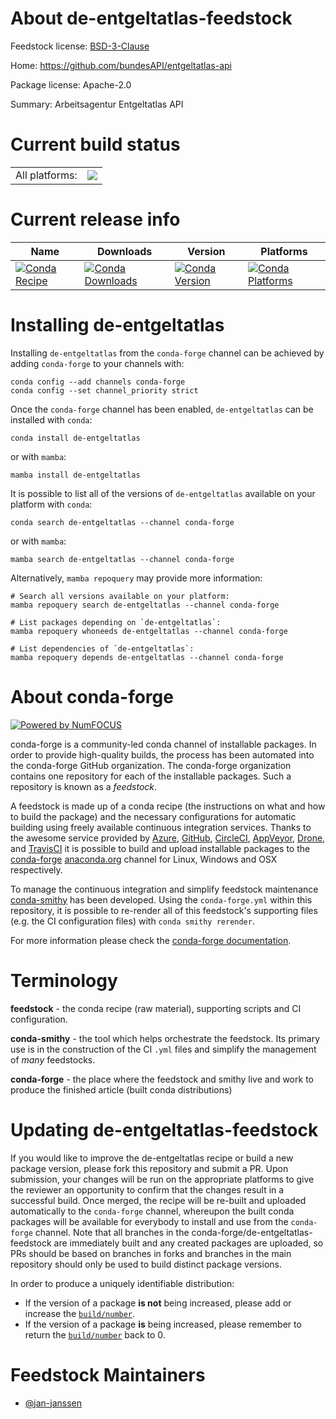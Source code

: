 About de-entgeltatlas-feedstock
===============================

Feedstock license: [BSD-3-Clause](https://github.com/conda-forge/de-entgeltatlas-feedstock/blob/main/LICENSE.txt)

Home: https://github.com/bundesAPI/entgeltatlas-api

Package license: Apache-2.0

Summary: Arbeitsagentur Entgeltatlas API

Current build status
====================


<table><tr><td>All platforms:</td>
    <td>
      <a href="https://dev.azure.com/conda-forge/feedstock-builds/_build/latest?definitionId=17511&branchName=main">
        <img src="https://dev.azure.com/conda-forge/feedstock-builds/_apis/build/status/de-entgeltatlas-feedstock?branchName=main">
      </a>
    </td>
  </tr>
</table>

Current release info
====================

| Name | Downloads | Version | Platforms |
| --- | --- | --- | --- |
| [![Conda Recipe](https://img.shields.io/badge/recipe-de--entgeltatlas-green.svg)](https://anaconda.org/conda-forge/de-entgeltatlas) | [![Conda Downloads](https://img.shields.io/conda/dn/conda-forge/de-entgeltatlas.svg)](https://anaconda.org/conda-forge/de-entgeltatlas) | [![Conda Version](https://img.shields.io/conda/vn/conda-forge/de-entgeltatlas.svg)](https://anaconda.org/conda-forge/de-entgeltatlas) | [![Conda Platforms](https://img.shields.io/conda/pn/conda-forge/de-entgeltatlas.svg)](https://anaconda.org/conda-forge/de-entgeltatlas) |

Installing de-entgeltatlas
==========================

Installing `de-entgeltatlas` from the `conda-forge` channel can be achieved by adding `conda-forge` to your channels with:

```
conda config --add channels conda-forge
conda config --set channel_priority strict
```

Once the `conda-forge` channel has been enabled, `de-entgeltatlas` can be installed with `conda`:

```
conda install de-entgeltatlas
```

or with `mamba`:

```
mamba install de-entgeltatlas
```

It is possible to list all of the versions of `de-entgeltatlas` available on your platform with `conda`:

```
conda search de-entgeltatlas --channel conda-forge
```

or with `mamba`:

```
mamba search de-entgeltatlas --channel conda-forge
```

Alternatively, `mamba repoquery` may provide more information:

```
# Search all versions available on your platform:
mamba repoquery search de-entgeltatlas --channel conda-forge

# List packages depending on `de-entgeltatlas`:
mamba repoquery whoneeds de-entgeltatlas --channel conda-forge

# List dependencies of `de-entgeltatlas`:
mamba repoquery depends de-entgeltatlas --channel conda-forge
```


About conda-forge
=================

[![Powered by
NumFOCUS](https://img.shields.io/badge/powered%20by-NumFOCUS-orange.svg?style=flat&colorA=E1523D&colorB=007D8A)](https://numfocus.org)

conda-forge is a community-led conda channel of installable packages.
In order to provide high-quality builds, the process has been automated into the
conda-forge GitHub organization. The conda-forge organization contains one repository
for each of the installable packages. Such a repository is known as a *feedstock*.

A feedstock is made up of a conda recipe (the instructions on what and how to build
the package) and the necessary configurations for automatic building using freely
available continuous integration services. Thanks to the awesome service provided by
[Azure](https://azure.microsoft.com/en-us/services/devops/), [GitHub](https://github.com/),
[CircleCI](https://circleci.com/), [AppVeyor](https://www.appveyor.com/),
[Drone](https://cloud.drone.io/welcome), and [TravisCI](https://travis-ci.com/)
it is possible to build and upload installable packages to the
[conda-forge](https://anaconda.org/conda-forge) [anaconda.org](https://anaconda.org/)
channel for Linux, Windows and OSX respectively.

To manage the continuous integration and simplify feedstock maintenance
[conda-smithy](https://github.com/conda-forge/conda-smithy) has been developed.
Using the ``conda-forge.yml`` within this repository, it is possible to re-render all of
this feedstock's supporting files (e.g. the CI configuration files) with ``conda smithy rerender``.

For more information please check the [conda-forge documentation](https://conda-forge.org/docs/).

Terminology
===========

**feedstock** - the conda recipe (raw material), supporting scripts and CI configuration.

**conda-smithy** - the tool which helps orchestrate the feedstock.
                   Its primary use is in the construction of the CI ``.yml`` files
                   and simplify the management of *many* feedstocks.

**conda-forge** - the place where the feedstock and smithy live and work to
                  produce the finished article (built conda distributions)


Updating de-entgeltatlas-feedstock
==================================

If you would like to improve the de-entgeltatlas recipe or build a new
package version, please fork this repository and submit a PR. Upon submission,
your changes will be run on the appropriate platforms to give the reviewer an
opportunity to confirm that the changes result in a successful build. Once
merged, the recipe will be re-built and uploaded automatically to the
`conda-forge` channel, whereupon the built conda packages will be available for
everybody to install and use from the `conda-forge` channel.
Note that all branches in the conda-forge/de-entgeltatlas-feedstock are
immediately built and any created packages are uploaded, so PRs should be based
on branches in forks and branches in the main repository should only be used to
build distinct package versions.

In order to produce a uniquely identifiable distribution:
 * If the version of a package **is not** being increased, please add or increase
   the [``build/number``](https://docs.conda.io/projects/conda-build/en/latest/resources/define-metadata.html#build-number-and-string).
 * If the version of a package **is** being increased, please remember to return
   the [``build/number``](https://docs.conda.io/projects/conda-build/en/latest/resources/define-metadata.html#build-number-and-string)
   back to 0.

Feedstock Maintainers
=====================

* [@jan-janssen](https://github.com/jan-janssen/)

